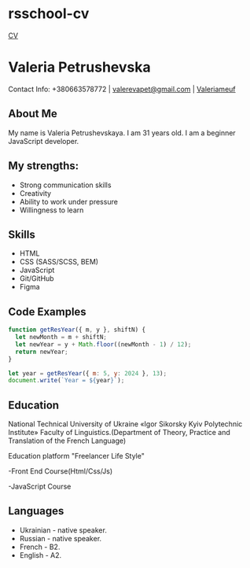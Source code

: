 # rsschool-cv

[CV](https://Valeriameuf.github.io/rsschool-cv/cv)

# Valeria Petrushevska

Contact Info: +380663578772 | valerevapet@gmail.com | [Valeriameuf](https://github.com/Valeriameuf)

## About Me

My name is Valeria Petrushevskaya. I am 31 years old. I am a beginner JavaScript developer.

## My strengths:

- Strong communication skills
- Creativity
- Ability to work under pressure
- Willingness to learn

## Skills

- HTML
- CSS (SASS/SCSS, BEM)
- JavaScript
- Git/GitHub
- Figma

## Code Examples

```javascript
function getResYear({ m, y }, shiftN) {
  let newMonth = m + shiftN;
  let newYear = y + Math.floor((newMonth - 1) / 12);
  return newYear;
}

let year = getResYear({ m: 5, y: 2024 }, 13);
document.write(`Year = ${year}`);
```

## Education

National Technical University of Ukraine «Igor Sikorsky Kyiv Polytechnic Institute»
Faculty of Linguistics.(Department of Theory, Practice and Translation of the French Language)

Education platform "Freelancer Life Style"

-Front End Course(Html/Css/Js)

-JavaScript Course

## Languages

- Ukrainian - native speaker.
- Russian - native speaker.
- French - B2.
- English - A2.

